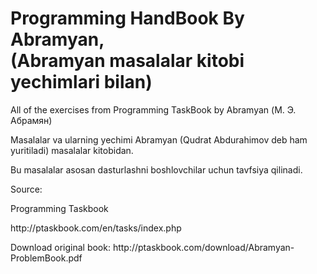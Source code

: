 # Programming HandBook By Abramyan,<br>(Abramyan masalalar kitobi yechimlari bilan)

<p>
All of the exercises from Programming TaskBook by Abramyan (М. Э. Абрамян) <br>

Masalalar va ularning yechimi Abramyan (Qudrat Abdurahimov deb ham yuritiladi) masalalar kitobidan.<br>

Bu masalalar asosan dasturlashni boshlovchilar uchun tavfsiya qilinadi.<br>

Source: <br>
<p>Programming Taskbook</p>
http://ptaskbook.com/en/tasks/index.php <br>
<p>Download original book:
http://ptaskbook.com/download/Abramyan-ProblemBook.pdf
</p>
</p>
